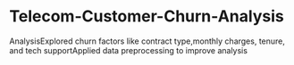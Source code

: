 # Telecom-Customer-Churn-Analysis
AnalysisExplored churn factors like contract type,monthly charges, tenure, and tech supportApplied data preprocessing to improve analysis

